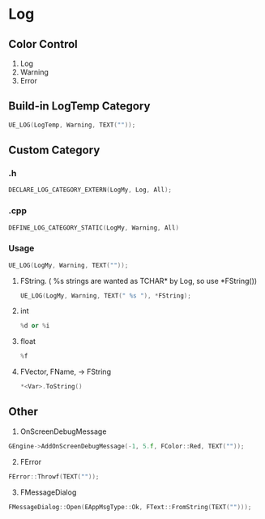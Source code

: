 # Log
## Color Control
1. Log
2. Warning
3. Error
## Build-in **LogTemp** Category
```c++
UE_LOG(LogTemp, Warning, TEXT(""));
```
## **Custom** Category
### .h
```c++
DECLARE_LOG_CATEGORY_EXTERN(LogMy, Log, All);
```
### .cpp
```c++
DEFINE_LOG_CATEGORY_STATIC(LogMy, Warning, All)
```
### Usage
```c++
UE_LOG(LogMy, Warning, TEXT(""));
```
1. FString. ( %s strings are wanted as TCHAR* by Log, so use *FString())
    ```c++
    UE_LOG(LogMy, Warning, TEXT(" %s "), *FString);
    ```
2. int
    ```c++
    %d or %i
    ```
3. float
    ```c++
    %f
    ```
4. FVector, FName, -> FString
    ```c++
    *<Var>.ToString()
## Other
1. OnScreenDebugMessage
```c++
GEngine->AddOnScreenDebugMessage(-1, 5.f, FColor::Red, TEXT(""));
```
2. FError
```c++
FError::Throwf(TEXT(""));
```
3. FMessageDialog
```c++
FMessageDialog::Open(EAppMsgType::Ok, FText::FromString(TEXT("")));
```

